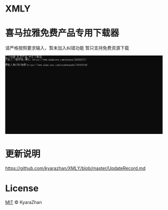 # XMLY  
# 喜马拉雅免费产品专用下载器  

请严格按照要求输入，暂未加入纠错功能  暂只支持免费资源下载


<img width="957" alt="image" src="https://github.com/kyarazhan/XMLY/blob/master/picture/readme1.png">  

# 更新说明
https://github.com/kyarazhan/XMLY/blob/master/UpdateRecord.md

# License

[MIT](https://github.com/kyarazhan/XMLY/blob/master/LICENSE) © KyaraZhan
